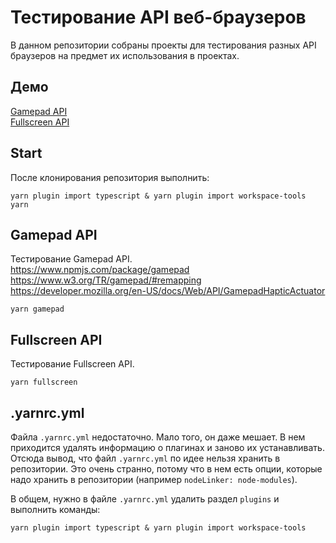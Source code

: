 Тестирование API веб-браузеров
==============================

В данном репозитории собраны проекты для тестирования разных API браузеров на предмет их использования в проектах.

Демо
----

[Gamepad API][gamepad]  
[Fullscreen API][fullscreen]  

[gamepad]: https://khusamov.github.io/web-browser-api-testing/gamepad/
[fullscreen]: https://khusamov.github.io/web-browser-api-testing/fullscreen/

Start
-----

После клонирования репозитория выполнить:

```
yarn plugin import typescript & yarn plugin import workspace-tools
yarn
```

Gamepad API
--------------

Тестирование Gamepad API.  
https://www.npmjs.com/package/gamepad  
https://www.w3.org/TR/gamepad/#remapping  
https://developer.mozilla.org/en-US/docs/Web/API/GamepadHapticActuator  

```
yarn gamepad
```

Fullscreen API
--------------

Тестирование Fullscreen API.

```
yarn fullscreen
```

.yarnrc.yml
-----------

Файла `.yarnrc.yml` недостаточно. Мало того, он даже мешает. В нем приходится удалять информацию о плагинах
и заново их устанавливать. Отсюда вывод, что файл `.yarnrc.yml` по идее нельзя хранить в репозитории.
Это очень странно, потому что в нем есть опции, которые надо хранить в репозитории (например `nodeLinker: node-modules`).

В общем, нужно в файле `.yarnrc.yml` удалить раздел `plugins` и выполнить команды:

```
yarn plugin import typescript & yarn plugin import workspace-tools
```